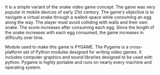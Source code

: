 It is a simple variant of the snake video game concept. The game was very popular in mobile devices of early 21st century. The game's objective is to navigate a virtual snake through a walled-space while consuming an egg along the way. The player must avoid colliding with walls and their own snake. The score increases after consuming each egg. Since the length of the snake increases with each egg consumed, the game increases in difficulty over time.

Module used to make this game is PYGAME. The Pygame is a cross-platform set of Python modules designed for writing video games. It includes computer graphics and sound libraries designed to be used with python. Pygame is highly portable and runs on nearly every machine and operating system.
